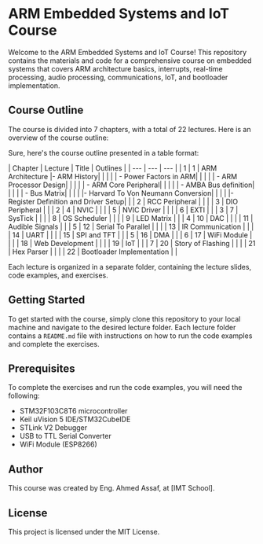 # ARM Embedded Systems and IoT Course

Welcome to the ARM Embedded Systems and IoT Course! This repository contains the materials and code for a comprehensive course on embedded systems that covers ARM architecture basics, interrupts, real-time processing, audio processing, communications, IoT, and bootloader implementation.

## Course Outline

The course is divided into 7 chapters, with a total of 22 lectures. Here is an overview of the course outline:

Sure, here's the course outline presented in a table format:

| Chapter | Lecture | Title | Outlines |
| --- | --- | --- |
| 1 | 1 | ARM Architecture |- ARM History|
|   |   |                  | - Power Factors in ARM|
|   |   |                  | - ARM Processor Design|
|   |   |                  | - ARM Core Peripheral|
|   |   |                  | - AMBA Bus definition|
|   |   |                  | - Bus Matrix|
|   |   |                  |- Harvard To Von Neumann Conversion|
|   |   |                  |- Register Definition and Driver Setup|
|   | 2 | RCC Peripheral | |
|   | 3 | DIO Peripheral | |
| 2 | 4 | NVIC | |
|   | 5 | NVIC Driver | |
|   | 6 | EXTI | |
| 3 | 7 | SysTick | |
|   | 8 | OS Scheduler | |
|   | 9 | LED Matrix | |
| 4 | 10 | DAC | |
|   | 11 | Audible Signals | |
| 5 | 12 | Serial To Parallel | |
|   | 13 | IR Communication | |
|   | 14 | UART | |
|   | 15 | SPI and TFT | |
| 5 | 16 | DMA | |
| 6 | 17 | WiFi Module | |
|   | 18 | Web Development | |
|   | 19 | IoT | |
| 7 | 20 | Story of Flashing | |
|   | 21 | Hex Parser | |
|   | 22 | Bootloader Implementation | |

Each lecture is organized in a separate folder, containing the lecture slides, code examples, and exercises.

## Getting Started

To get started with the course, simply clone this repository to your local machine and navigate to the desired lecture folder. Each lecture folder contains a `README.md` file with instructions on how to run the code examples and complete the exercises.

## Prerequisites

To complete the exercises and run the code examples, you will need the following:

- STM32F103C8T6 microcontroller
- Keil uVision 5 IDE/STM32CubeIDE
- STLink V2 Debugger
- USB to TTL Serial Converter
- WiFi Module (ESP8266)

## Author

This course was created by Eng. Ahmed Assaf, at [IMT School].

## License

This project is licensed under the MIT License.
